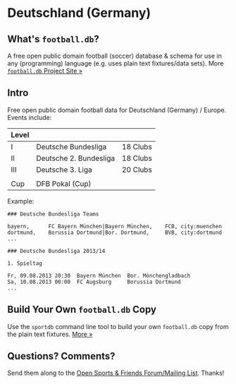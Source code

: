 # Deutschland (Germany)

## What's `football.db`?

A free open public domain football (soccer) database & schema
for use in any (programming) language
(e.g. uses plain text fixtures/data sets).
More [`football.db` Project Site »](http://openfootball.github.io)

## Intro

Free open public domain football data for Deutschland (Germany) / Europe. Events include:

| Level |                                |            |
| ----- | ------------------------------ | ---------- |
| I     |  Deutsche Bundesliga           |  18 Clubs  |
| II    |  Deutsche 2. Bundesliga        |  18 Clubs  |
| III   |  Deutsche 3. Liga              |  20 Clubs  |
|       |
| Cup   |  DFB Pokal (Cup) |


Example:

~~~
### Deutsche Bundesliga Teams

bayern,      FC Bayern München|Bayern München,    FCB, city:muenchen
dortmund,    Borussia Dortmund|Bor. Dortmund,     BVB, city:dortmund
...
~~~

~~~
### Deutsche Bundesliga 2013/14

1. Spieltag

Fr, 09.08.2013 20:30  Bayern München  Bor. Mönchengladbach
Sa, 10.08.2013 00:00  FC Augsburg     Borussia Dortmund
...
~~~


## Build Your Own `football.db` Copy

Use the `sportdb` command line tool to build your own `football.db` copy
from the plain text fixtures. [More »](http://openfootball.github.io/build.html)


## Questions? Comments?

Send them along to the
[Open Sports & Friends Forum/Mailing List](http://groups.google.com/group/opensport).
Thanks!